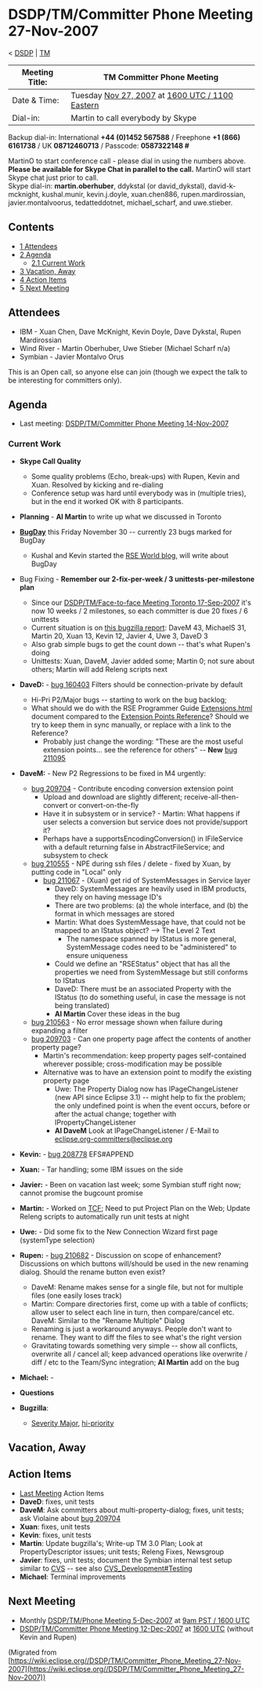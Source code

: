 

DSDP/TM/Committer Phone Meeting 27-Nov-2007
===========================================

< [DSDP](./DSDP "DSDP")‎ | [TM](./TM "DSDP/TM")

| Meeting Title: | **TM Committer Phone Meeting** |
| --- | --- |
| Date & Time: | Tuesday [Nov 27, 2007](./index.php?title=Nov_27,_2007&action=edit&redlink=1 "Nov 27, 2007 (page does not exist)") at [1600 UTC / 1100 Eastern](http://www.timeanddate.com/worldclock/meetingdetails.html?year=2007&month=11&day=27&hour=16&min=00&sec=0&p1=224&p2=159&p3=250&p4=136&p5=223&iv=1800) |
| Dial-in: | Martin to call everybody by Skype |

Backup dial-in: International **+44 (0)1452 567588** / Freephone **+1 (866) 6161738** / UK **08712460713** / Passcode: **0587322148 #**

MartinO to start conference call - please dial in using the numbers above.  
**Please be available for Skype Chat in parallel to the call.** MartinO will start Skype chat just prior to call.  
Skype dial-in: **martin.oberhuber**, ddykstal (or david\_dykstal), david-k-mcknight, kushal.munir, kevin.j.doyle, xuan.chen886, rupen.mardirossian, javier.montalvoorus, tedatteddotnet, michael\_scharf, and uwe.stieber.  

Contents
--------

*   [1 Attendees](#Attendees)
*   [2 Agenda](#Agenda)
    *   [2.1 Current Work](#Current-Work)
*   [3 Vacation, Away](#Vacation.2C-Away)
*   [4 Action Items](#Action-Items)
*   [5 Next Meeting](#Next-Meeting)

Attendees
---------

*   IBM - Xuan Chen, Dave McKnight, Kevin Doyle, Dave Dykstal, Rupen Mardirossian
*   Wind River - Martin Oberhuber, Uwe Stieber (Michael Scharf n/a)
*   Symbian - Javier Montalvo Orus

This is an Open call, so anyone else can join (though we expect the talk to be interesting for committers only).

Agenda
------

*   Last meeting: [DSDP/TM/Committer Phone Meeting 14-Nov-2007](./Committer_Phone_Meeting_14-Nov-2007 "DSDP/TM/Committer Phone Meeting 14-Nov-2007")

### Current Work

*   **Skype Call Quality**
    *   Some quality problems (Echo, break-ups) with Rupen, Kevin and Xuan. Resolved by kicking and re-dialing
    *   Conference setup was hard until everybody was in (multiple tries), but in the end it worked OK with 8 participants.
*   **Planning** \- **AI Martin** to write up what we discussed in Toronto
*   **[BugDay](https://wiki.eclipse.org/BugDay/November_2007)** this Friday November 30 -- currently 23 bugs marked for BugDay
    *   Kushal and Kevin started the [RSE World blog](http://rseworld.blogspot.com/2007/11/target-management-202-released.html), will write about BugDay
*   Bug Fixing - **Remember our 2-fix-per-week / 3 unittests-per-milestone plan**
    *   Since our [DSDP/TM/Face-to-face Meeting Toronto 17-Sep-2007](./Face-to-face_Meeting_Toronto_17-Sep-2007 "DSDP/TM/Face-to-face Meeting Toronto 17-Sep-2007") it's now 10 weeks / 2 milestones, so each committer is due 20 fixes / 6 unittests
    *   Current situation is on [this bugzilla report](https://bugs.eclipse.org/bugs/report.cgi?x_axis_field=&y_axis_field=assigned_to&z_axis_field=&query_format=report-table&classification=DSDP&product=Target+Management&bug_status=RESOLVED&bug_status=VERIFIED&bug_status=CLOSED&chfieldfrom=2007-09-17&chfieldto=Now&chfield=bug_status&chfieldvalue=RESOLVED&format=table&action=wrap): DaveM 43, MichaelS 31, Martin 20, Xuan 13, Kevin 12, Javier 4, Uwe 3, DaveD 3
    *   Also grab simple bugs to get the count down -- that's what Rupen's doing
    *   Unittests: Xuan, DaveM, Javier added some; Martin 0; not sure about others; Martin will add Releng scripts next
*   **DaveD:** \- [bug 160403](https://bugs.eclipse.org/bugs/show_bug.cgi?id=160403) Filters should be connection-private by default
    *   Hi-Pri P2/Major bugs -- starting to work on the bug backlog;
    *   What should we do with the RSE Programmer Guide [Extensions.html](http://dsdp.eclipse.org/help/latest/topic/org.eclipse.rse.doc.isv/guide/Extensions.html) document compared to the [Extension Points Reference](http://dsdp.eclipse.org/help/latest/topic/org.eclipse.rse.doc.isv/reference/extension-points/org_eclipse_rse_subsystems_files_core_remoteFileTypes.html)? Should we try to keep them in sync manually, or replace with a link to the Reference?
        *   Probably just change the wording: "These are the most useful extension points... see the reference for others" -- **New** [bug 211095](https://bugs.eclipse.org/bugs/show_bug.cgi?id=211095)
*   **DaveM:** \- New P2 Regressions to be fixed in M4 urgently:
    *   [bug 209704](https://bugs.eclipse.org/bugs/show_bug.cgi?id=209704) \- Contribute encoding conversion extension point
        *   Upload and download are slightly different; receive-all-then-convert or convert-on-the-fly
        *   Have it in subsystem or in service? - Martin: What happens if user selects a conversion but service does not provide/support it?
        *   Perhaps have a supportsEncodingConversion() in IFileService with a default returning false in AbstractFileService; and subsystem to check
    *   [bug 210555](https://bugs.eclipse.org/bugs/show_bug.cgi?id=210555) \- NPE during ssh files / delete - fixed by Xuan, by putting code in "Local" only
        *   [bug 211067](https://bugs.eclipse.org/bugs/show_bug.cgi?id=211067) \- (Xuan) get rid of SystemMessages in Service layer
            *   DaveD: SystemMessages are heavily used in IBM products, they rely on having message ID's
            *   There are two problems: (a) the whole interface, and (b) the format in which messages are stored
            *   Martin: What does SystemMessage have, that could not be mapped to an IStatus object? --> The Level 2 Text
                *   The namespace spanned by IStatus is more general, SystemMessage codes need to be "administered" to ensure uniqueness
            *   Could we define an "RSEStatus" object that has all the properties we need from SystemMessage but still conforms to IStatus
            *   DaveD: There must be an associated Property with the IStatus (to do something useful, in case the message is not being translated)
            *   **AI Martin** Cover these ideas in the bug
    *   [bug 210563](https://bugs.eclipse.org/bugs/show_bug.cgi?id=210563) \- No error message shown when failure during expanding a filter
    *   [bug 209703](https://bugs.eclipse.org/bugs/show_bug.cgi?id=209703) \- Can one property page affect the contents of another property page?
        *   Martin's recommendation: keep property pages self-contained wherever possible; cross-modification may be possible
        *   Alternative was to have an extension point to modify the existing property page
            *   Uwe: The Property Dialog now has IPageChangeListener (new API since Eclipse 3.1) -- might help to fix the problem; the only undefined point is when the event occurs, before or after the actual change; together with IPropertyChangeListener
            *   **AI DaveM** Look at IPageChangeListener / E-Mail to [eclipse.org-committers@eclipse.org](mailto:eclipse.org-committers@eclipse.org)
*   **Kevin:** \- [bug 208778](https://bugs.eclipse.org/bugs/show_bug.cgi?id=208778) EFS#APPEND
*   **Xuan:** \- Tar handling; some IBM issues on the side
*   **Javier:** \- Been on vacation last week; some Symbian stuff right now; cannot promise the bugcount promise
*   **Martin:** \- Worked on [TCF](./TCF_FAQ "DSDP/TM/TCF FAQ"); Need to put Project Plan on the Web; Update Releng scripts to automatically run unit tests at night
*   **Uwe:** \- Did some fix to the New Connection Wizard first page (systemType selection)
*   **Rupen:** \- [bug 210682](https://bugs.eclipse.org/bugs/show_bug.cgi?id=210682) \- Discussion on scope of enhancement? Discussions on which buttons will/should be used in the new renaming dialog. Should the rename button even exist?
    *   DaveM: Rename makes sense for a single file, but not for multiple files (one easily loses track)
    *   Martin: Compare directories first, come up with a table of conflicts; allow user to select each line in turn, then compare/cancel etc. DaveM: Similar to the "Rename Multiple" Dialog
    *   Renaming is just a workaround anyways. People don't want to rename. They want to diff the files to see what's the right version
    *   Gravitating towards something very simple -- show all conflicts, overwrite all / cancel all; keep advanced operations like overwrite / diff / etc to the Team/Sync integration; **AI Martin** add on the bug
*   **Michael:** -
*   **Questions**

*   **Bugzilla**:
    *   [Severity Major](https://bugs.eclipse.org/bugs/buglist.cgi?query_format=advanced&classification=DSDP&product=Target+Management&bug_status=UNCONFIRMED&bug_status=NEW&bug_status=ASSIGNED&bug_status=REOPENED&bug_severity=blocker&bug_severity=critical&bug_severity=major&cmdtype=doit), [hi-priority](https://bugs.eclipse.org/bugs/buglist.cgi?query_format=advanced&classification=DSDP&product=Target+Management&bug_status=UNCONFIRMED&bug_status=NEW&bug_status=ASSIGNED&bug_status=REOPENED&cmdtype=doit&field0-0-0=priority&type0-0-0=regexp&value0-0-0=P%5B12%5D&field0-0-1=bug_severity&type0-0-1=regexp&value0-0-1=blocker%7Ccritical%7Cmajor)

Vacation, Away
--------------

Action Items
------------

*   [Last Meeting](./Committer_Phone_Meeting_14-Nov-2007#Action_Items "DSDP/TM/Committer Phone Meeting 14-Nov-2007") Action Items
*   **DaveD**: fixes, unit tests
*   **DaveM**: Ask committers about multi-property-dialog; fixes, unit tests; ask Violaine about [bug 209704](https://bugs.eclipse.org/bugs/show_bug.cgi?id=209704)
*   **Xuan**: fixes, unit tests
*   **Kevin**: fixes, unit tests
*   **Martin**: Update bugzilla's; Write-up TM 3.0 Plan; Look at PropertyDescriptor issues; unit tests; Releng Fixes, Newsgroup
*   **Javier**: fixes, unit tests; document the Symbian internal test setup similar to [CVS](https://bugs.eclipse.org/bugs/show_bug.cgi?id=204138#c20) \-\- see also [CVS_Development#Testing](./CVS_Development#Testing "CVS Development")
*   **Michael**: Terminal improvements

Next Meeting
------------

*   Monthly [DSDP/TM/Phone Meeting 5-Dec-2007](./Phone_Meeting_5-Dec-2007 "DSDP/TM/Phone Meeting 5-Dec-2007") at [9am PST / 1600 UTC](http://www.timeanddate.com/worldclock/fixedtime.html?month=12&day=5&year=2007&hour=16&min=00&sec=0&p1=0)
*   [DSDP/TM/Committer Phone Meeting 12-Dec-2007](./Committer_Phone_Meeting_12-Dec-2007 "DSDP/TM/Committer Phone Meeting 12-Dec-2007") at [1600 UTC](http://www.timeanddate.com/worldclock/meetingdetails.html?year=2007&month=12&day=12&hour=16&min=00&sec=0&p1=224&p2=159&p3=250&p4=136&p5=223&iv=1800) (without Kevin and Rupen)


(Migrated from [https://wiki.eclipse.org//DSDP/TM/Committer_Phone_Meeting_27-Nov-2007](https://wiki.eclipse.org//DSDP/TM/Committer_Phone_Meeting_27-Nov-2007))